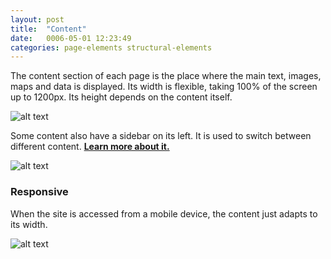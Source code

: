 ```yaml
---
layout: post
title:  "Content"
date:   0006-05-01 12:23:49
categories: page-elements structural-elements
---
```


The content section of each page is the place where the main text, images, maps and data
is displayed. Its width is flexible, taking 100% of the screen up to 1200px. Its height
depends on the content itself.

![alt text][content]

Some content also have a sidebar on its left. It is used to switch between different content.
**[Learn more about it.][learn-more]**

![alt text][content-2]

### Responsive

When the site is accessed from a mobile device, the content just adapts to its width.

![alt text][content-mobile]


[content]: /gfw-style-guides/images/posts/structural-elements/content/07-01-content.png "content"
[content-2]: /gfw-style-guides/images/posts/structural-elements/content/07-02-content.png "content-2"
[content-mobile]: /gfw-style-guides/images/posts/structural-elements/content/07-03-content-mobile.png "content-mobile"
[learn-more]: /gfw-style-guides/page-elements/structural-elements/sidebar.html
